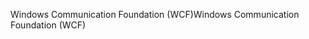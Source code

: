 <span data-ttu-id="97900-101">Windows Communication Foundation (WCF)</span><span class="sxs-lookup"><span data-stu-id="97900-101">Windows Communication Foundation (WCF)</span></span>